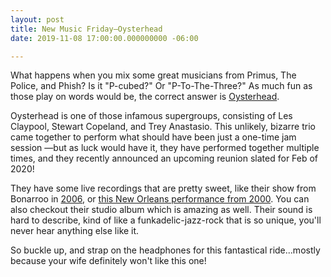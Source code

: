 ```yaml
---
layout: post
title: New Music Friday—Oysterhead
date: 2019-11-08 17:00:00.000000000 -06:00

---
```


What happens when you mix some great musicians from Primus, The Police, and Phish? Is it "P-cubed?" Or "P-To-The-Three?" As much fun as those play on words would be, the correct answer is [Oysterhead](https://en.wikipedia.org/wiki/Oysterhead). 

Oysterhead is one of those infamous supergroups, consisting of Les Claypool, Stewart Copeland, and Trey Anastasio. This unlikely, bizarre trio came together to perform what should have been just a one-time jam session —but as luck would have it, they have performed together multiple times, and they recently announced an upcoming reunion slated for Feb of 2020!

They have some live recordings that are pretty sweet, like their show from Bonarroo in [2006](https://youtu.be/pV6uIhmVX1U), or [this New Orleans performance from 2000](https://soundcloud.com/undermind1978/sets/oysterhead-2000-05-04-new-orleans-la). You can also checkout their studio album which is amazing as well. Their sound is hard to describe, kind of like a funkadelic-jazz-rock that is so unique, you'll never hear anything else like it. 

So buckle up, and strap on the headphones for this fantastical ride...mostly because your wife definitely won't like this one!
